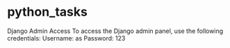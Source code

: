 # python_tasks
Django Admin Access
To access the Django admin panel, use the following credentials:
Username: as
Password: 123
